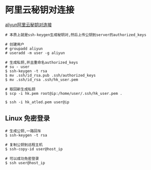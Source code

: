 阿里云秘钥对连接
================

[aliyun阿里云秘钥对连接](https://blog.csdn.net/musuny/article/details/78507954)

```
# 本质上就是ssh-keygen生成秘钥对,然后上传公钥到server的authorized_keys

# 创建用户
# groupadd aliyun
# useradd -m user -g aliyun

# 生成私钥,并且重命名authorized_keys
# su - user
$ ssh-keygen -t rsa
$ mv .ssh/id_rsa.pub .ssh/authorized_keys
$ mv .ssh/id_rsa .ssh/hk_user.pem

# 取回新生成私钥
$ scp -i hk.pem root@ip:/home/user/.ssh/hk_user.pem .

$ ssh -i hk_atled.pem user@ip
```

## Linux 免密登录

```
# 生成公钥,一路回车
$ ssh-keygen -t rsa

# 复制公钥到远程主机
$ ssh-copy-id user@host_ip

# 可以成功免密登录
$ ssh user@host_ip
```
